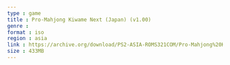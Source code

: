 ```yaml
---
type : game
title : Pro-Mahjong Kiwame Next (Japan) (v1.00)
genre : 
format : iso
region : asia
link : https://archive.org/download/PS2-ASIA-ROMS321COM/Pro-Mahjong%20Kiwame%20Next%20%28Japan%29%20%28v1.00%29.7z
size : 433MB
---
```


